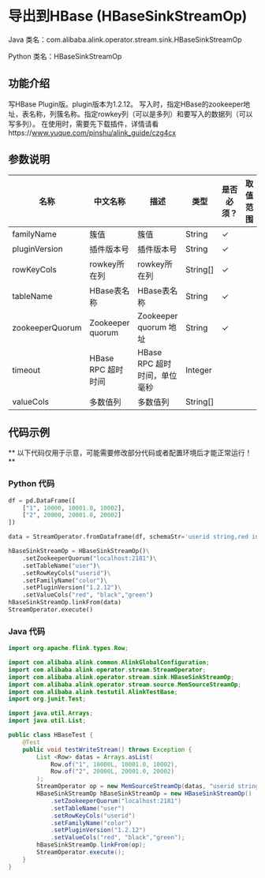 # 导出到HBase (HBaseSinkStreamOp)
Java 类名：com.alibaba.alink.operator.stream.sink.HBaseSinkStreamOp

Python 类名：HBaseSinkStreamOp


## 功能介绍
写HBase Plugin版。plugin版本为1.2.12。
写入时，指定HBase的zookeeper地址，表名称，列簇名称。指定rowkey列（可以是多列）和要写入的数据列（可以写多列）。
在使用时，需要先下载插件，详情请看https://www.yuque.com/pinshu/alink_guide/czg4cx

## 参数说明

| 名称 | 中文名称 | 描述 | 类型 | 是否必须？ | 取值范围 | 默认值 |
| --- | --- | --- | --- | --- | --- | --- |
| familyName | 簇值 | 簇值 | String | ✓ |  |  |
| pluginVersion | 插件版本号 | 插件版本号 | String | ✓ |  |  |
| rowKeyCols | rowkey所在列 | rowkey所在列 | String[] | ✓ |  |  |
| tableName | HBase表名称 | HBase表名称 | String | ✓ |  |  |
| zookeeperQuorum | Zookeeper quorum | Zookeeper quorum 地址 | String | ✓ |  |  |
| timeout | HBase RPC 超时时间 | HBase RPC 超时时间，单位毫秒 | Integer |  |  | 1000 |
| valueCols | 多数值列 | 多数值列 | String[] |  |  | null |


## 代码示例

** 以下代码仅用于示意，可能需要修改部分代码或者配置环境后才能正常运行！**

### Python 代码
```python
df = pd.DataFrame([
    ["1", 10000, 10001.0, 10002],
    ["2", 20000, 20001.0, 20002]
])

data = StreamOperator.fromDataframe(df, schemaStr='userid string,red int,black double,green int')

hBaseSinkStreamOp = HBaseSinkStreamOp()\
    .setZookeeperQuorum("localhost:2181")\
    .setTableName("user")\
    .setRowKeyCols("userid")\
    .setFamilyName("color")\
    .setPluginVersion("1.2.12")\
    .setValueCols("red", "black","green")
hBaseSinkStreamOp.linkFrom(data)
StreamOperator.execute()
```
### Java 代码
```java
import org.apache.flink.types.Row;

import com.alibaba.alink.common.AlinkGlobalConfiguration;
import com.alibaba.alink.operator.stream.StreamOperator;
import com.alibaba.alink.operator.stream.sink.HBaseSinkStreamOp;
import com.alibaba.alink.operator.stream.source.MemSourceStreamOp;
import com.alibaba.alink.testutil.AlinkTestBase;
import org.junit.Test;

import java.util.Arrays;
import java.util.List;

public class HBaseTest {
	@Test
	public void testWriteStream() throws Exception {
		List <Row> datas = Arrays.asList(
			Row.of("1", 10000L, 10001.0, 10002),
			Row.of("2", 20000L, 20001.0, 20002)
		);
		StreamOperator op = new MemSourceStreamOp(datas, "userid string,red long,black double,green int");
		HBaseSinkStreamOp hBaseSinkStreamOp = new HBaseSinkStreamOp()
			.setZookeeperQuorum("localhost:2181")
			.setTableName("user")
			.setRowKeyCols("userid")
			.setFamilyName("color")
			.setPluginVersion("1.2.12")
			.setValueCols("red", "black","green");
		hBaseSinkStreamOp.linkFrom(op);
		StreamOperator.execute();
	}
}
```
